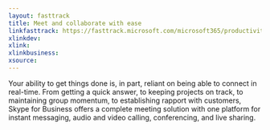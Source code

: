 ```yaml
---
layout: fasttrack
title: Meet and collaborate with ease
linkfasttrack: https://fasttrack.microsoft.com/microsoft365/productivitylibrary/Meet-and-collaborate-with-ease 
xlinkdev: 
xlink: 
xlinkbusiness: 
xsource: 
---
```

Your ability to get things done is, in part, reliant on being able to connect in real-time. From getting a quick answer, to keeping projects on track, to maintaining group momentum, to establishing rapport with customers, Skype for Business offers a complete meeting solution with one platform for instant messaging, audio and video calling, conferencing, and live sharing.